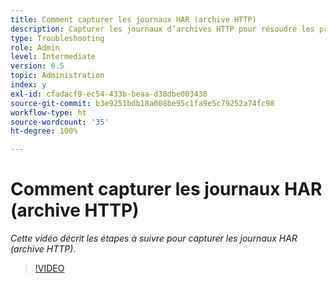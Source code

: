 ```yaml
---
title: Comment capturer les journaux HAR (archive HTTP)
description: Capturer les journaux d’archives HTTP pour résoudre les problèmes liés au réseau
type: Troubleshooting
role: Admin
level: Intermediate
version: 6.5
topic: Administration
index: y
exl-id: cfadacf9-ec54-433b-beaa-d38dbe003438
source-git-commit: b3e9251bdb18a008be95c1fa9e5c79252a74fc98
workflow-type: ht
source-wordcount: '35'
ht-degree: 100%

---
```


# Comment capturer les journaux HAR (archive HTTP)

*Cette vidéo décrit les étapes à suivre pour capturer les journaux HAR (archive HTTP).*

>[!VIDEO](https://video.tv.adobe.com/v/335488?quality=12&learn=on)
